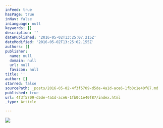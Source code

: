 ```yaml
---
inFeed: true
hasPage: true
inNav: false
inLanguage: null
keywords: []
description: ''
datePublished: '2016-05-02T13:25:07.215Z'
dateModified: '2016-05-02T13:25:02.155Z'
authors: []
publisher:
  name: null
  domain: null
  url: null
  favicon: null
title: ''
author: []
starred: false
sourcePath: _posts/2016-05-02-4f3f5709-d5de-4a1d-ace6-1fb0c1e40f87.md
published: true
url: 4f3f5709-d5de-4a1d-ace6-1fb0c1e40f87/index.html
_type: Article

---
```

![](https://the-grid-user-content.s3-us-west-2.amazonaws.com/9227fb15-24ea-484e-ac3c-b7bb646ca8ba.jpg)